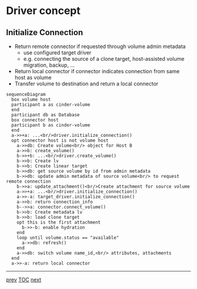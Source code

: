 # Driver concept

## Initialize Connection

* Return remote connector if requested through volume admin metadata
  * use configured target driver
  *  e.g. connecting the source of a clone target, host-assisted volume migration, backup, ...
* Return local connector if connector indicates connection from same host as volume
* Transfer volume to destination and return a local connector

```mermaid
sequenceDiagram
  box volume host
  participant a as cinder-volume
  end
  participant db as Database
  box connector host
  participant b as cinder-volume
  end
  a->>+a: ...<br/>driver.initialize_connection()
  opt connector host is not volume host
    a->>db: Create volume<br/> object for Host B
    a->>b: create_volume()
    b->>+b: ...<br/>driver.create_volume()
    b->>b: Create lv
    b->>b: Create linear target
    b->>db: get source volume by id from admin metadata
    b->>db: update admin metadata of source volume<br/> to request remote connection
    b->>a: update_attachment()<br/>Create attachment for source volume
    a->>+a: ...<br/>driver.initialize_connection()
    a->>-a: target_driver.initialize_connection()
    a->>b: return connection_info
    b-->>a: connector.connect_volume()
    b->>b: Create metadata lv
    b->>b: load clone target
    opt this is the first attachment
      b->>-b: enable hydration
    end
    loop until volume.status == "available"
      a->>db: refresh()
    end
    a->>db: switch volume name_id,<br/> attributes, attachments
  end
  a->>-a: return local connector
```

---

[prev](005-driver-concept.md) [TOC](000-toc.md) [next](007-driver-concept-term-conn.md)
